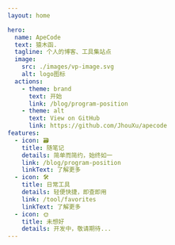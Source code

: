 ```yaml
---
layout: home

hero:
  name: ApeCode
  text: 猿木函.
  tagline: 个人的博客、工具集站点
  image:
    src: ./images/vp-image.svg
    alt: logo图标
  actions:
    - theme: brand
      text: 开始
      link: /blog/program-position
    - theme: alt
      text: View on GitHub
      link: https://github.com/JhouXu/apecode
features:
  - icon: 🗃️
    title: 随笔记
    details: 简单而简约，始终如一
    link: /blog/program-position
    linkText: 了解更多
  - icon: 🛠️
    title: 日常工具
    details: 轻便快捷，即查即用
    link: /tool/favorites
    linkText: 了解更多
  - icon: 🌞
    title: 未想好
    details: 开发中，敬请期待...
---
```

